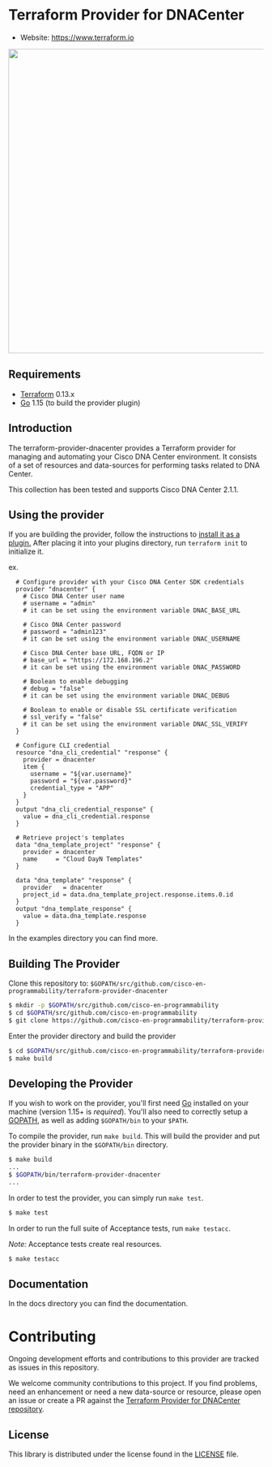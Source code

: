 # Terraform Provider for DNACenter

- Website: https://www.terraform.io

<img src="https://cdn.rawgit.com/hashicorp/terraform-website/master/content/source/assets/images/logo-hashicorp.svg" width="600px">

## Requirements

- [Terraform](https://www.terraform.io/downloads.html) 0.13.x
- [Go](https://golang.org/doc/install) 1.15 (to build the provider plugin)

## Introduction

The terraform-provider-dnacenter provides a Terraform provider for managing and automating your Cisco DNA Center environment. It consists of a set of resources and data-sources for performing tasks related to DNA Center.

This collection has been tested and supports Cisco DNA Center 2.1.1.

## Using the provider

If you are building the provider, follow the instructions to [install it as a plugin.](https://www.terraform.io/docs/plugins/basics.html#installing-a-plugin) After placing it into your plugins directory, run `terraform init` to initialize it.

ex.

```hcl
  # Configure provider with your Cisco DNA Center SDK credentials
  provider "dnacenter" {
    # Cisco DNA Center user name
    # username = "admin"
    # it can be set using the environment variable DNAC_BASE_URL

    # Cisco DNA Center password
    # password = "admin123"
    # it can be set using the environment variable DNAC_USERNAME

    # Cisco DNA Center base URL, FQDN or IP
    # base_url = "https://172.168.196.2"
    # it can be set using the environment variable DNAC_PASSWORD

    # Boolean to enable debugging
    # debug = "false"
    # it can be set using the environment variable DNAC_DEBUG

    # Boolean to enable or disable SSL certificate verification
    # ssl_verify = "false"
    # it can be set using the environment variable DNAC_SSL_VERIFY
  }

  # Configure CLI credential
  resource "dna_cli_credential" "response" {
    provider = dnacenter
    item {
      username = "${var.username}"
      password = "${var.password}"
      credential_type = "APP"
    }
  }
  output "dna_cli_credential_response" {
    value = dna_cli_credential.response
  }

  # Retrieve project's templates
  data "dna_template_project" "response" {
    provider = dnacenter
    name     = "Cloud DayN Templates"
  }

  data "dna_template" "response" {
    provider   = dnacenter
    project_id = data.dna_template_project.response.items.0.id
  }
  output "dna_template_response" {
    value = data.dna_template.response
  }
```

In the examples directory you can find more.

## Building The Provider

Clone this repository to: `$GOPATH/src/github.com/cisco-en-programmability/terraform-provider-dnacenter`

```sh
$ mkdir -p $GOPATH/src/github.com/cisco-en-programmability
$ cd $GOPATH/src/github.com/cisco-en-programmability
$ git clone https://github.com/cisco-en-programmability/terraform-provider-dnacenter.git
```

Enter the provider directory and build the provider

```sh
$ cd $GOPATH/src/github.com/cisco-en-programmability/terraform-provider-dnacenter
$ make build
```

## Developing the Provider

If you wish to work on the provider, you'll first need [Go](http://www.golang.org) installed
on your machine (version 1.15+ is _required_). You'll also need to correctly setup a
[GOPATH](http://golang.org/doc/code.html#GOPATH), as well as adding `$GOPATH/bin` to your `$PATH`.

To compile the provider, run `make build`. This will build the provider and put the provider binary
in the `$GOPATH/bin` directory.

```sh
$ make build
...
$ $GOPATH/bin/terraform-provider-dnacenter
...
```

In order to test the provider, you can simply run `make test`.

```sh
$ make test
```

In order to run the full suite of Acceptance tests, run `make testacc`.

_Note:_ Acceptance tests create real resources.

```sh
$ make testacc
```

## Documentation

In the docs directory you can find the documentation.

# Contributing

Ongoing development efforts and contributions to this provider are tracked as issues in this repository.

We welcome community contributions to this project. If you find problems, need an enhancement or need a new data-source or resource, please open an issue or create a PR against the [Terraform Provider for DNACenter repository](https://github.com/cisco-en-programmability/terraform-provider-dnacenter.git/issues).

## License

This library is distributed under the license found in the [LICENSE](./LICENSE) file.
